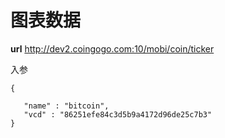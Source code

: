 # 图表数据 #
**url**
http://dev2.coingogo.com:10/mobi/coin/ticker

入参

	{

	   "name" : "bitcoin",
	   "vcd" : "86251efe84c3d5b9a4172d96de25c7b3"
	}




